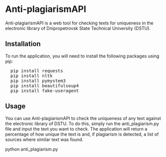 # Anti-plagiarismAPI

Anti-plagiarismAPI is a web tool for checking texts for uniqueness in the electronic library of Dnipropetrovsk State Technical University (DSTU).

## Installation

To run the application, you will need to install the following packages using pip:

<pre>
  pip install requests
  pip install nltk
  pip install pymystem3
  pip install beautifulsoup4
  pip install fake-useragent
</pre>

## Usage

You can use Anti-plagiarismAPI to check the uniqueness of any text against the electronic library of DSTU. To do this, simply run the anti_plagiarism.py file and input the text you want to check. The application will return a percentage of how unique the text is and, if plagiarism is detected, a list of sources where similar text was found.

python anti_plagiarism.py
